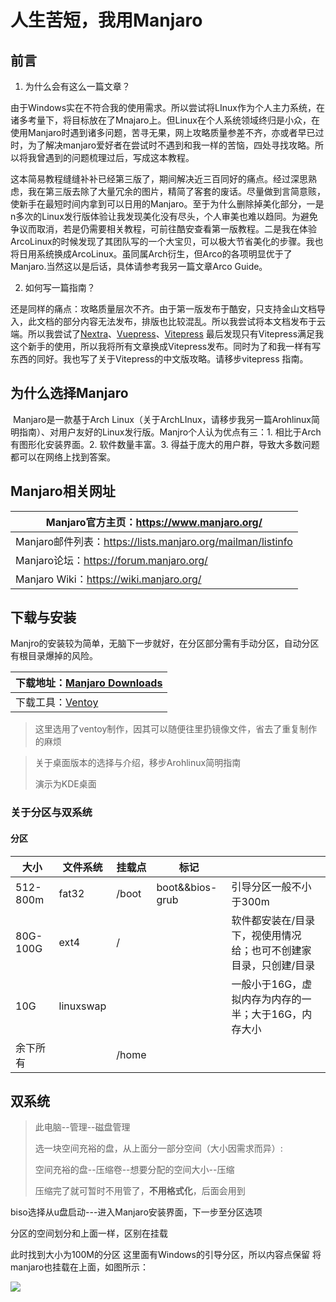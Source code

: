 # 人生苦短，我用Manjaro

## 前言

1. 为什么会有这么一篇文章？

由于Windows实在不符合我的使用需求。所以尝试将LInux作为个人主力系统，在诸多考量下，将目标放在了Mnajaro上。但Linux在个人系统领域终归是小众，在使用Manjaro时遇到诸多问题，苦寻无果，网上攻略质量参差不齐，亦或者早已过时，为了解决manjaro爱好者在尝试时不遇到和我一样的苦恼，四处寻找攻略。所以将我曾遇到的问题梳理过后，写成这本教程。

这本简易教程缝缝补补已经第三版了，期间解决近三百同好的痛点。经过深思熟虑，我在第三版去除了大量冗余的图片，精简了客套的废话。尽量做到言简意赅，使新手在最短时间内拿到可以日用的Manjaro。至于为什么删除掉美化部分，一是n多次的Linux发行版体验让我发现美化没有尽头，个人审美也难以趋同。为避免争议而取消，若是仍需要相关教程，可前往酷安查看第一版教程。二是我在体验ArcoLinux的时候发现了其团队写的一个大宝贝，可以极大节省美化的步骤。我也将日用系统换成ArcoLinux。虽同属Arch衍生，但Arco的各项明显优于了Manjaro.当然这以是后话，具体请参考我另一篇文章Arco Guide。

2. 如何写一篇指南？

还是同样的痛点：攻略质量层次不齐。由于第一版发布于酷安，只支持金山文档导入，此文档的部分内容无法发布，排版也比较混乱。所以我尝试将本文档发布于云端。所以我尝试了[Nextra](https://nextra.site/)、[Vuepress](https://vuepress.vuejs.org/zh/)、[Vitepress](https://vitepress.vuejs.org/) 最后发现只有Vitepress满足我这个新手的使用，所以我将所有文章换成Vitepress发布。同时为了和我一样有写东西的同好。我也写了关于Vitepress的中文版攻略。请移步vitepress 指南。

## 为什么选择Manjaro

​		Manjaro是一款基于Arch Linux（关于ArchLInux，请移步我另一篇Arohlinux简明指南）、对用户友好的Linux发行版。Manjro个人认为优点有三：1. 相比于Arch有图形化安装界面。2. 软件数量丰富。3. 得益于庞大的用户群，导致大多数问题都可以在网络上找到答案。

## Manjaro相关网址

| Manjaro官方主页：https://www.manjaro.org/                   |
| ----------------------------------------------------------- |
| Manjaro邮件列表：https://lists.manjaro.org/mailman/listinfo |
| Manjaro论坛：https://forum.manjaro.org/                     |
| Manjaro Wiki：https://wiki.manjaro.org/                     |

## 下载与安装

Manjro的安装较为简单，无脑下一步就好，在分区部分需有手动分区，自动分区有根目录爆掉的风险。

| 下载地址：[Manjaro Downloads](https://manjaro.org/download/) |
| ------------------------------------------------------------ |
| 下载工具：[Ventoy](https://www.ventoy.net/cn/)               |

> 这里选用了ventoy制作，因其可以随便往里扔镜像文件，省去了重复制作的麻烦

> 关于桌面版本的选择与介绍，移步Arohlinux简明指南
>
> 演示为KDE桌面

### 关于分区与双系统

#### 分区

| 大小     | 文件系统  | 挂载点 | 标记            |                                                              |
| -------- | --------- | ------ | --------------- | ------------------------------------------------------------ |
| 512-800m | fat32     | /boot  | boot&&bios-grub | 引导分区一般不小于300m                                       |
| 80G-100G | ext4      | /      |                 | 软件都安装在/目录下，视使用情况给；也可不创建家目录，只创建/目录 |
| 10G      | linuxswap |        |                 | 一般小于16G，虚拟内存为内存的一半；大于16G，内存大小         |
| 余下所有 |           | /home  |                 |                                                              |

## 双系统

> 此电脑--管理--磁盘管理
>
> 选一块空间充裕的盘，从上面分一部分空间（大小因需求而异）:
>
> 空间充裕的盘--压缩卷--想要分配的空间大小--压缩
>
> 压缩完了就可暂时不用管了，**不用格式化**，后面会用到

biso选择从u盘启动---进入Manjaro安装界面，下一步至分区选项

分区的空间划分和上面一样，区别在挂载

此时找到大小为100M的分区
这里面有Windows的引导分区，所以内容点保留
将manjaro也挂载在上面，如图所示：

![](/shuang.png)
